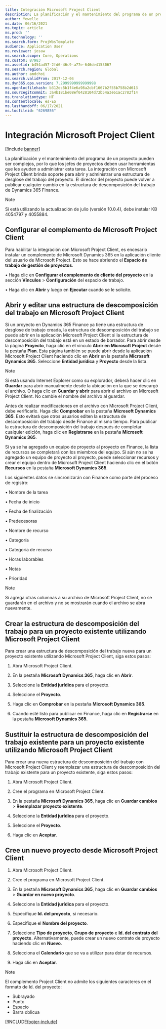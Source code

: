 ```yaml
---
title: Integración Microsoft Project Client
description: La planificación y el mantenimiento del programa de un proyecto pueden ser complejos, por lo que los jefes de proyectos deben usar herramientas que les ayuden a administrar esta tarea. La integración con Microsoft Project Client brinda soporte para abrir y administrar una estructura de desglose del trabajo del proyecto.
author: Yowelle
ms.date: 06/16/2021
ms.topic: article
ms.prod: ''
ms.technology: ''
ms.search.form: ProjWbsTemplate
audience: Application User
ms.reviewer: josaw
ms.search.scope: Core, Operations
ms.custom: 87983
ms.assetid: b454ad57-2fd6-46c9-a77e-646de4153067
ms.search.region: Global
ms.author: andchoi
ms.search.validFrom: 2017-12-04
ms.dyn365.ops.version: 7.2999999999999998
ms.openlocfilehash: b312ec5b1f4e6a98a2cbf1667b2f55b758b2d613
ms.sourcegitcommit: 3a4b181be08ef0428104d72b54a3e61ac2782f14
ms.translationtype: HT
ms.contentlocale: es-ES
ms.lasthandoff: 06/17/2021
ms.locfileid: "6269856"
---
```

# <a name="microsoft-project-client-integration"></a>Integración Microsoft Project Client

[!include [banner](../includes/banner.md)]

La planificación y el mantenimiento del programa de un proyecto pueden ser complejos, por lo que los jefes de proyectos deben usar herramientas que les ayuden a administrar esta tarea. La integración con Microsoft Project Client brinda soporte para abrir y administrar una estructura de desglose del trabajo del proyecto. El director del proyecto puede volver a publicar cualquier cambio en la estructura de descomposición del trabajo de Dynamics 365 Finance.

> [!NOTE]
> Si está utilizando la actualización de julio (versión 10.0.4), debe instalar KB 4054797 y 4055884.

## <a name="configure-the-microsoft-project-client-add-in"></a>Configurar el complemento de Microsoft Project Client
Para habilitar la integración con Microsoft Project Client, es encesario instalar un complemento de Microsoft Dynamics 365 en la aplicación cliente del usuario de Microsoft Project. Esto se hace abriendo el **Espacio de trabajo de gestión de proyectos**.

• Haga clic en **Configurar el complemento de cliente del proyecto** en la sección **Vínculos** > **Configuración** del espacio de trabajo.

• Haga clic en **Abrir** y luego en **Ejecutar** cuando se le solicite.

## <a name="open-and-edit-an-existing-draft-work-breakdown-structure-in-microsoft-project-client"></a>Abrir y editar una estructura de descomposición del trabajo en Microsoft Project Client
Si un proyecto en Dynamics 365 Finance ya tiene una estructura de desglose de trabajo creada, la estructura de descomposición del trabajo se puede abrir en la aplicación Microsoft Project Client si la estructura de descomposición del trabajo está en un estado de borrador. Para abrir desde la página **Proyecto**, haga clic en el vínculo **Abrir en Microsoft Project** desde la pestaña **Plan**. Esta página también se puede abrir desde la aplicación Microsoft Project Client haciendo clic en **Abrir** en la pestaña **Microsoft Dynamics 365**. Seleccione **Entidad jurídica** y **Proyecto** desde la lista.

> [!NOTE]
> Si está usando Internet Explorer como su explorador, deberá hacer clic en **Guardar** para abrir manualmente desde la ubicación en la que se descargó el archivo. O haga clic en **Guardar y abrir** para abrir el archivo en Microsoft Project Client. No cambie el nombre del archivo al guardar.

Antes de realizar modificaciones en el archivo con Microsoft Project Client, debe verificarlo. Haga clic **Comprobar** en la pestaña **Microsoft Dynamics 365**. Esto evitará que otros usuarios editen la estructura de descomposición del trabajo desde Finance al mismo tiempo. Para publicar la estructura de descomposición del trabajo después de completar cualquier edición, haga clic en **Registrarse** en la pestaña **Microsoft Dynamics 365**.

Si ya se ha agregado un equipo de proyecto al proyecto en Finance, la lista de recursos se completará con los miembros del equipo. Si aún no se ha agregado un equipo de proyecto al proyecto, puede seleccionar recursos y crear el equipo dentro de Microsoft Project Client haciendo clic en el botón **Recursos** en la pestaña **Microsoft Dynamics 365**. 

Los siguientes datos se sincronizarán con Finance como parte del proceso de registro:

• Nombre de la tarea

• Fecha de inicio

• Fecha de finalización

• Predecesoras

• Nombre de recurso

• Categoría

• Categoría de recurso

• Horas laborables

• Notas

• Prioridad

> [!NOTE]
> Si agrega otras columnas a su archivo de Microsoft Project Client, no se guardarán en el archivo y no se mostrarán cuando el archivo se abra nuevamente.

## <a name="create-the-work-breakdown-structure-for-an-existing-project-using-microsoft-project-client"></a>Crear la estructura de descomposición del trabajo para un proyecto existente utilizando Microsoft Project Client
Para crear una estructura de descomposición del trabajo nueva para un proyecto existente utilizando Microsoft Project Client, siga estos pasos:


1.  Abra Microsoft Project Client.

2.  En la pestaña **Microsoft Dynamics 365**, haga clic en **Abrir**.

3.  Seleccione la **Entidad jurídica** para el proyecto.

4.  Seleccione el **Proyecto**.

5.  Haga clic en **Comprobar** en la pestaña **Microsoft Dynamics 365**.

6.  Cuando esté listo para publicar en Finance, haga clic en **Registrarse** en la pestaña **Microsoft Dynamics 365**.

## <a name="replace-the-existing-work-breakdown-structure-for-an-existing-project-using-microsoft-project-client"></a>Sustituir la estructura de descomposición del trabajo existente para un proyecto existente utilizando Microsoft Project Client
Para crear una nueva estructura de descomposición del trabajo con Microsoft Project Client y reemplazar una estructura de descomposición del trabajo existente para un proyecto existente, siga estos pasos:

1.  Abra Microsoft Project Client.

2.  Cree el programa en Microsoft Project Client.

3.  En la pestaña **Microsoft Dynamics 365**, haga clic en **Guardar cambios** > **Reemplazar proyecto existente**.

4.  Seleccione la **Entidad jurídica** para el proyecto.

5.  Seleccione el **Proyecto**.

6.  Haga clic en **Aceptar**.

## <a name="create-a-new-project-from-within-microsoft-project-client"></a>Cree un nuevo proyecto desde Microsoft Project Client


1.  Abra Microsoft Project Client.

2.  Cree el programa en Microsoft Project Client.

3.  En la pestaña **Microsoft Dynamics 365**, haga clic en **Guardar cambios** > **Guardar en nuevo proyecto**.

4.  Seleccione la **Entidad jurídica** para el proyecto.

5.  Especifique **Id. del proyecto**, si necesario.

6.  Especifique el **Nombre del proyecto**.

7.  Seleccione **Tipo de proyecto**, **Grupo de proyecto** e **Id. del contrato del proyecto**. Alternativamente, puede crear un nuevo contrato de proyecto haciendo clic en **Nuevo**.

8.  Selecciona el **Calendario** que se va a utilizar para dotar de recursos.

11. Haga clic en **Aceptar**.

> [!NOTE]
> El complemento Project Client no admite los siguientes caracteres en el formato de Id. del proyecto:
> 
>   - Subrayado
>   - Punto
>   - Espacio
>   - Barra oblicua

[!INCLUDE[footer-include](../includes/footer-banner.md)]
